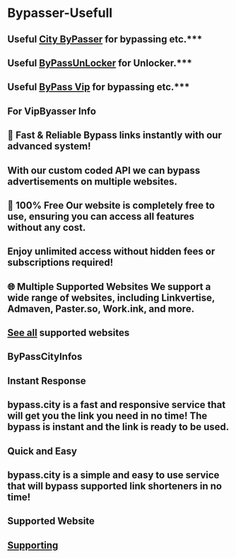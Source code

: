 # Bypasser-Usefull

Useful [City ByPasser](https://bypass.city/) for bypassing  etc.***
-----------------------------------------------------------
Useful [ByPassUnLocker](https://bypassunlock.com/) for Unlocker.***
----------------------------------------------------------------
Useful [ByPass Vip](https://bypass.vip/) for bypassing  etc.***
--------------------------------------------------------------
For VipByasser Info
----------------
🚀 Fast & Reliable
Bypass links instantly with our advanced system!
----------------
With our custom coded API we can bypass advertisements on multiple websites.
----------------
💯 100% Free
Our website is completely free to use, ensuring you can access all features without any cost.
-------------
Enjoy unlimited access without hidden fees or subscriptions required!
--------------
🌐 Multiple Supported Websites
We support a wide range of websites, including Linkvertise, Admaven, Paster.so, Work.ink, and more.
-------------
[See all](https://bypass.vip/supported-websites) supported websites
---------------
ByPassCityInfos
-----------
Instant Response
------------
bypass.city is a fast and responsive service that will get you the link you need in no time! The bypass is instant and the link is ready to be used.
-----------
Quick and Easy
----------------
bypass.city is a simple and easy to use service that will bypass supported link shorteners in no time!
-------------
Supported Website
-------------
[Supporting](https://bypass.city/supported)
-----------
